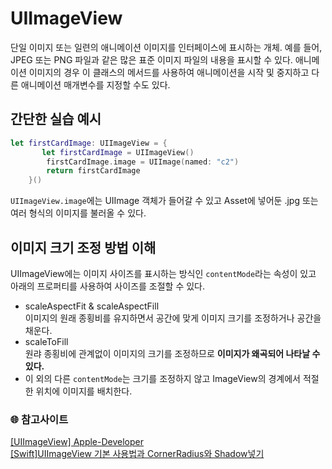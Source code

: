 # UIImageView
단일 이미지 또는 일련의 애니메이션 이미지를 인터페이스에 표시하는 개체.
예를 들어, JPEG 또는 PNG 파일과 같은 많은 표준 이미지 파일의 내용을 표시할 수 있다.
애니메이션 이미지의 경우 이 클래스의 메서드를 사용하여 애니메이션을 시작 및 중지하고 다른 애니메이션 매개변수를 지정할 수도 있다.

## 간단한 실습 예시
```Swift
let firstCardImage: UIImageView = {
       let firstCardImage = UIImageView()
        firstCardImage.image = UIImage(named: "c2")
        return firstCardImage
    }()
```
`UIImageView.image`에는 UIImage 객체가 들어갈 수 있고 Asset에 넣어둔 .jpg 또는 여러 형식의 이미지를 불러올 수 있다.

## 이미지 크기 조정 방법 이해
UIImageView에는 이미지 사이즈를 표시하는 방식인 `contentMode`라는 속성이 있고 아래의 프로퍼티를 사용하여 사이즈를 조절할 수 있다.
- scaleAspectFit & scaleAspectFill   
  이미지의 원래 종횡비를 유지하면서 공간에 맞게 이미지 크기를 조정하거나 공간을 채운다.
- scaleToFill   
  원랴 종횡비에 관계없이 이미지의 크기를 조정하므로 **이미지가 왜곡되어 나타날 수 있다.**
- 이 외의 다른 `contentMode`는 크기를 조정하지 않고 ImageView의 경계에서 적절한 위치에 이미지를 배치한다.

### 🌐 참고사이트   
[[UIImageView] Apple-Developer](https://developer.apple.com/documentation/uikit/uiimageview)   
[[Swift]UIImageView 기본 사용법과 CornerRadius와 Shadow넣기](https://tong94.tistory.com/20)   
